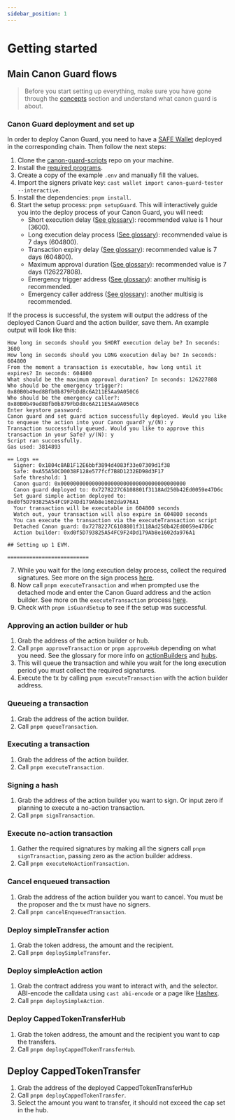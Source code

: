 ```yaml
---
sidebar_position: 1
---
```


# Getting started

## Main Canon Guard flows

> Before you start setting up everything, make sure you have gone through the [concepts](/docs/category/concepts) section and understand what canon guard is about.

### Canon Guard deployment and set up

In order to deploy Canon Guard, you need to have a [SAFE Wallet](https://app.safe.global/welcome) deployed in the corresponding chain. Then follow the next steps:

1) Clone the [canon-guard-scripts](https://github.com/defi-wonderland/canon-guard-scripts) repo on your machine.
2) Install the [required programs](https://github.com/defi-wonderland/canon-guard-scripts?tab=readme-ov-file#prerequisites).
3) Create a copy of the example `.env` and manually fill the values.
4) Import the signers private key: `cast wallet import canon-guard-tester --interactive`.
5) Install the dependencies: `pnpm install`. 
6) Start the setup process: `pnpm setupGuard`. This will interactively guide you into the deploy process of your Canon Guard, you will need:
    - Short execution delay ([See glossary](../concepts/glossary.md#short-execution-delay)): recommended value is 1 hour (3600).
    - Long execution delay process ([See glossary](../concepts/glossary.md#long-execution-delay)): recommended value is 7 days (604800).
    - Transaction expiry delay ([See glossary](../concepts/glossary.md#transaction-expiry-delay)): recommended value is 7 days (604800).
    - Maximum approval duration ([See glossary](../concepts/glossary.md#maximum-approval-duration)): recommended value is 7 days (126227808).
    - Emergency trigger address ([See glossary](../concepts/glossary.md#emergency-trigger)): another multisig is recommended.
    - Emergency caller address ([See glossary](../concepts/glossary.md#emergency-caller)): another multisig is recommended.

If the process is successful, the system will output the address of the deployed Canon Guard and the action builder, save them. An example output will look like this: 

```
How long in seconds should you SHORT execution delay be? In seconds: 3600
How long in seconds should you LONG execution delay be? In seconds: 604800
From the moment a transaction is executable, how long until it expires? In seconds: 604800
What should be the maximum approval duration? In seconds: 126227808
Who should be the emergency trigger?: 0x80B0b49ed8Bfb0b879FbDd8c6A211E5Aa9A050C6
Who should be the emergency caller?: 0x80B0b49ed8Bfb0b879FbDd8c6A211E5Aa9A050C6
Enter keystore password:
Canon guard and set guard action successfully deployed. Would you like to enqueue the action into your Canon guard? y/(N): y
Transaction successfully queued. Would you like to approve this transaction in your Safe? y/(N): y
Script ran successfully.
Gas used: 3814893

== Logs ==
  Signer: 0x1804c8AB1F12E6bbf3894d4083f33e07309d1f38
  Safe: 0xA55A50CD0038F128e577fcf7B8D1232ED98d3F17
  Safe threshold: 1
  Canon guard: 0x0000000000000000000000000000000000000000
  Canon guard deployed to: 0x7278227C6108801f3118Ad250b42Ed0059e47D6c
  Set guard simple action deployed to: 0xd0f5D793825A54FC9F24Dd179Ab8e1602da976A1
  Your transaction will be executable in 604800 seconds
  Watch out, your transaction will also expire in 604800 seconds
  You can execute the transaction via the executeTransaction script
  Detached Canon guard: 0x7278227C6108801f3118Ad250b42Ed0059e47D6c
  Action builder: 0xd0f5D793825A54FC9F24Dd179Ab8e1602da976A1

## Setting up 1 EVM.

==========================
```

7) While you wait for the long execution delay process, collect the required signatures. See more on the sign process [here](#signing-a-hash).
8) Now call `pnpm executeTransaction` and when prompted use the detached mode and enter the Canon Guard address and the action builder. See more on the `executeTransaction` process [here](#executing-a-transaction).
9) Check with `pnpm isGuardSetup` to see if the setup was successful.

### Approving an action builder or hub

1) Grab the address of the action builder or hub.
2) Call `pnpm approveTransaction` or `pnpm approveHub` depending on what you need. See the glossary for more info on [actionBuilders](../concepts/glossary.md#action-builder) and [hubs](../concepts/glossary.md#hub).
3) This will queue the transaction and while you wait for the long execution period you must collect the required signatures.
4) Execute the tx by calling `pnpm executeTransaction` with the action builder address.

### Queueing a transaction

1) Grab the address of the action builder.
2) Call `pnpm queueTransaction`.

### Executing a transaction

1) Grab the address of the action builder.
2) Call `pnpm executeTransaction`.

### Signing a hash

1) Grab the address of the action builder you want to sign. Or input zero if planning to execute a no-action transaction.
2) Call `pnpm signTransaction`.

### Execute no-action transaction

1) Gather the required signatures by making all the signers call `pnpm signTransaction`, passing zero as the action builder address.
2) Call `pnpm executeNoActionTransaction`.

### Cancel enqueued transaction

1) Grab the address of the action builder you want to cancel. You must be the proposer and the tx must have no signers.
2) Call `pnpm cancelEnqueuedTransaction`.

### Deploy simpleTransfer action

1) Grab the token address, the amount and the recipient.
2) Call `pnpm deploySimpleTransfer`.

### Deploy simpleAction action

1) Grab the contract address you want to interact with, and the selector. ABI-encode the calldata using `cast abi-encode` or a page like [Hashex](https://abi.hashex.org/).
2) Call `pnpm deploySimpleAction`.

### Deploy CappedTokenTransferHub

1) Grab the token address, the amount and the recipient you want to cap the transfers.
2) Call `pnpm deployCappedTokenTransferHub`.

## Deploy CappedTokenTransfer

1) Grab the address of the deployed CappedTokenTransferHub
2) Call `pnpm deployCappedTokenTransfer`.
3) Select the amount you want to transfer, it should not exceed the cap set in the hub.
